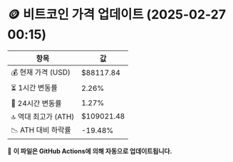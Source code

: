 # 🪙 비트코인 가격 업데이트 (2025-02-27 00:15)

| 항목                | 값 |
|--------------------|----------------|
| 💰 현재 가격 (USD) | $88117.84 |
| ⏳ 1시간 변동률    | 2.26% |
| 📆 24시간 변동률   | 1.27% |
| 🔝 역대 최고가 (ATH) | $109021.48 |
| 📉 ATH 대비 하락률 | -19.48% |

🔄 **이 파일은 GitHub Actions에 의해 자동으로 업데이트됩니다.**
